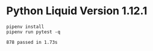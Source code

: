 # Python Liquid Version 1.12.1

```
pipenv install
pipenv run pytest -q
```

```
878 passed in 1.73s
```
